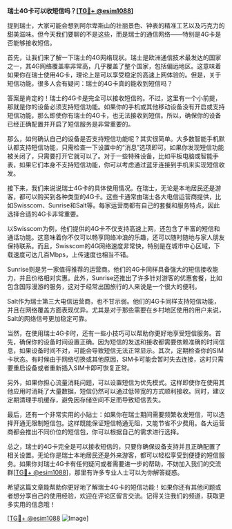 **瑞士4G卡可以收短信吗？[[TG💪+ @esim1088](https://t.me/s/esim1088)]**

提到瑞士，大家可能会想到阿尔卑斯山的壮丽景色、钟表的精准工艺以及巧克力的甜美滋味。但今天我们要聊的不是这些，而是瑞士的通信网络——特别是4G卡是否能够接收短信。

首先，让我们来了解一下瑞士的4G网络现状。瑞士是欧洲通信技术最发达的国家之一，其4G网络覆盖率非常高，几乎覆盖了整个国家，包括偏远地区。这意味着如果你在瑞士使用4G卡，理论上是可以享受稳定的高速上网体验的。但是，关于短信功能，很多人会有疑问：瑞士的4G卡真的能收到短信吗？

答案是肯定的！瑞士的4G卡是完全可以接收短信的。不过，这里有一个小前提，那就是你的设备必须支持短信功能。如果你的手机或其他移动设备没有开启或支持短信功能，那么即使你有瑞士的4G卡，也无法接收到短信。所以，确保你的设备已经正确配置并开启了短信服务是非常重要的。

那么，如何确认自己的设备是否支持短信功能呢？其实很简单。大多数智能手机默认都支持短信功能，只需检查一下设置中的“消息”选项即可。如果你发现短信功能被关闭了，只需要打开它就可以了。对于一些特殊设备，比如平板电脑或智能手表，如果它们本身不支持短信功能，你可以考虑通过蓝牙连接到手机来实现短信收发。

接下来，我们来说说瑞士4G卡的具体使用情况。在瑞士，无论是本地居民还是游客，都可以购买到各种类型的4G卡。这些卡通常由瑞士各大电信运营商提供，比如Swisscom、Sunrise和Salt等。每家运营商都有自己的套餐和服务特点，因此选择合适的4G卡非常重要。

以Swisscom为例，他们提供的4G卡不仅支持高速上网，还包含了丰富的短信和通话功能。这意味着你不仅可以畅享网络冲浪的乐趣，还可以随时随地与家人朋友保持联系。而且，Swisscom的4G网络速度非常快，特别是在城市中心区域，下载速度可达几百Mbps，上传速度也相当不错。

Sunrise则是另一家值得推荐的运营商。他们的4G卡同样具备强大的短信接收能力，并且价格相对实惠。此外，Sunrise还推出了许多针对游客的优惠套餐，比如包含国际漫游的服务，这对于经常出国旅行的人来说是一个很大的便利。

Salt作为瑞士第三大电信运营商，也不甘示弱。他们的4G卡同样支持短信功能，并且在网络覆盖方面表现优异。尤其是对于那些需要在乡村地区使用的用户来说，Salt的网络信号更加稳定可靠。

当然，在使用瑞士4G卡时，还有一些小技巧可以帮助你更好地享受短信服务。首先，确保你的设备时间设置正确。因为短信的发送和接收都需要依赖准确的时间信息，如果设备时间不对，可能会导致短信无法正常显示。其次，定期检查你的SIM卡状态。有时候由于网络切换或其他原因，SIM卡可能会暂时失去连接，这时只需要重启设备或者重新插入SIM卡即可恢复正常。

另外，如果你担心流量消耗问题，可以设置短信为优先模式。这样即使你在使用其他应用时消耗了大量数据，短信仍然可以通过低带宽的方式顺利接收。同时，建议定期清理手机缓存，避免因存储空间不足而导致短信丢失。

最后，还有一个非常实用的小贴士：如果你在瑞士期间需要频繁收发短信，可以选择开通无限制短信包。这样既能保证短信畅通无阻，又能节省不少费用。各大运营商都会推出不同价位的短信包，你可以根据自己的需求进行选择。

总之，瑞士的4G卡完全是可以接收短信的，只要你确保设备支持并且正确配置了相关设置。无论你是瑞士本地居民还是外来游客，都可以轻松享受到便捷的短信服务。如果你对瑞士4G卡有任何疑问或者需要进一步的帮助，不妨加入我们的交流群[[TG💪+ @esim1088](https://t.me/s/esim1088)]，那里有许多专业人士可以为你解答疑惑。

希望这篇文章能帮助你更好地了解瑞士4G卡的短信功能！如果你还有其他问题或者想分享自己的使用经验，欢迎在评论区留言交流。记得关注我们的频道，获取更多实用的信息哦！

[[TG💪+ @esim1088](https://t.me/s/esim1088) ![Image](https://i.postimg.cc/4NQfJmqS/Snipaste-2025-05-13-00-14-12.png)]